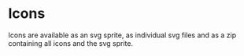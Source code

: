 # Icons

Icons are available as an svg sprite, as individual svg files and as a zip containing all icons and the svg sprite.
